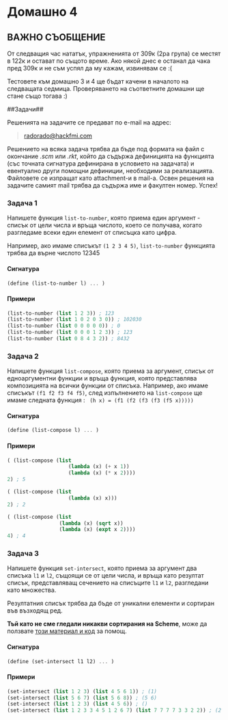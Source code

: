 Домашно 4
===========

## ВАЖНО СЪОБЩЕНИЕ ##

От следващия час нататък, упражненията от 309к (2ра група) се местят в 122к и остават по същото време.
Ако някой днес е останал да чака пред 309к и не съм успял да му кажам, извинявам се :(

Тестовете към домашно 3 и 4 ще бъдат качени в началото на следващата седмица.
Проверяването на съответните домашни ще стане също тогава :)

##Задачи##

Решенията на задачите се предават по e-mail на адрес:

> radorado@hackfmi.com

Решението на всяка задача трябва да бъде под формата на файл с окончание *.scm* или *.rkt*, който да съдържа дефиницията на функцията (със точната сигнатура дефинирана в условието на задачата) и евентуално други помощни дефиниции, необходими за реализацията. Файловете се изпращат като attachment-и в mail-a. Освен решения на задачите самият mail трябва да съдържа име и факултен номер. Успех!

### Задача 1 ###

Напишете функция ```list-to-number```, която приема един аргумент - списък от цели числа и връща числото, което се получава, когато разгледаме всеки един елемент от списъцка като цифра.

Например, ако имаме списъкът ```(1 2 3 4 5)```, ```list-to-number``` функцията трябва да върне числото 12345

#### Сигнатура ####

```scheme
(define (list-to-number l) ... )
```
#### Примери ####

```scheme
(list-to-number (list 1 2 3)) ; 123
(list-to-number (list 1 0 2 0 3 0)) ; 102030
(list-to-number (list 0 0 0 0 0)) ; 0
(list-to-number (list 0 0 0 1 2 3)) ; 123
(list-to-number (list 0 8 4 3 2)) ; 8432
```

### Задача 2 ###

Напишете функция ```list-compose```, която приема за аргумент, списък от едноаргументни функции и връща функция, която представлява композицията на всички функции от списъка.
Например, ако имаме списъкът ```(f1 f2 f3 f4 f5)```, след изпълнението на ```list-compose``` ще имаме следната функция : ``` (h x) = (f1 (f2 (f3 (f3 (f5 x)))))```

#### Сигнатура ####

```scheme
(define (list-compose l) ... )
```

#### Примери ####

```scheme 
( (list-compose (list 
                    (lambda (x) (+ x 1)) 
                    (lambda (x) (* x 2)))) 
2) ; 5

( (list-compose (list 
                    (lambda (x) x))) 
2) ; 2

( (list-compose (list 
                 (lambda (x) (sqrt x))
                 (lambda (x) (expt x 2)))) 
4) ; 4
```

### Задача 3 ###

Напишете функция ```set-intersect```, която приема за аргумент два списъка ```l1``` и ```l2```, същоящи се от цели числа, и връща като резултат списък, представляващ сечението на списъците ```l1``` и ```l2```, разгледани като множества.

Резултатния списък трябва да бъде от уникални елементи и сортиран във възходящ ред.

**Тъй като не сме гледали никакви сортирания на Scheme**, може да ползвате [този материал и код](http://cs.gmu.edu/~white/CS363/Scheme/SchemeSamples.html) за помощ.

#### Сигнатура ####

```scheme
(define (set-intersect l1 l2) ... )
```

#### Примери ####
```scheme
(set-intersect (list 1 2 3) (list 4 5 6 1)) ; (1)
(set-intersect (list 5 6 7) (list 5 6 8)) ; (5 6)
(set-intersect (list 1 2 3) (list 4 5 6)) ; ()
(set-intersect (list 1 2 3 3 4 5 1 2 6 7) (list 7 7 7 7 3 3 2 2)) ; (2 3 7)
```
